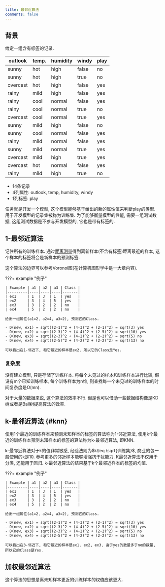 ```yaml
---
title: 最邻近算法
comments: false
---
```


## 背景

给定一组含有标签的记录.

| outlook  | temp. | humidity | windy | play |
|----------|-------|----------|-------|------|
| sunny    | hot   | high     | false | no   |
| sunny    | hot   | high     | true  | no   |
| overcast | hot   | high     | false | yes  |
| rainy    | mild  | high     | false | yes  |
| rainy    | cool  | normal   | false | yes  |
| rainy    | cool  | normal   | true  | no   |
| overcast | cool  | normal   | true  | yes  |
| sunny    | mild  | high     | false | no   |
| sunny    | cool  | normal   | false | yes  |
| rainy    | mild  | normal   | false | yes  |
| sunny    | mild  | normal   | true  | yes  |
| overcast | mild  | high     | true  | yes  |
| overcast | hot   | normal   | false | yes  |
| rainy    | mild  | high     | true  | no   |

- 14条记录
- 4列属性: outlook, temp, humidity, windy
- 1列标签: play

任务就是开发一个模型, 这个模型能够基于给出的新的属性值来判断play的类型. 用于开发模型的记录集被称为训练集. 为了能够衡量模型的性能, 需要一组测试数据, 这组测试数据是不参与开发模型的, 它也是带有标签的. 

## 1-最邻近算法

记住所有的训练样本. 通过[距离测量](/algorithm/preprocessing/#相似性测量)得到离新样本(不含有标签)距离最近的样本, 这个样本的标签将会是新样本的预测标签. 

这个算法的边界可以参考Voronoi图(在计算机图形学中是一大章内容).

???+ example "例子"

	| Example | a1 | a2 | a3 | Class |
	|---------|----|----|----|-------|
	| ex1     | 1  | 3  | 1  | yes   |
	| ex2     | 3  | 4  | 5  | yes   |
	| ex3     | 3  | 2  | 2  | no    |
	| ex4     | 5  | 2  | 2  | no    |

	给出一组属性(a1=2, a2=4, a3=2), 预测它的Class.

	- D(new, ex1) = sqrt((2-1)^2 + (4-3)^2 + (2-1)^2) = sqrt(3) yes
	- D(new, ex2) = sqrt((2-3)^2 + (4-4)^2 + (2-5)^2) = sqrt(10) yes
	- D(new, ex3) = sqrt((2-3)^2 + (4-2)^2 + (2-2)^2) = sqrt(5) no
	- D(new, ex4) = sqrt((2-5)^2 + (4-2)^2 + (2-2)^2) = sqrt(13) no

	可以看出在1-邻近下, 和它最近的样本是ex2, 所以它的Class是Yes.
	
### 复杂度

没有建立模型, 只是存储了训练样本. 将每个未见过的样本和训练样本进行比较, 假设有m个已知训练样本, 每个训练样本为n维, 则查找每一个未见过的训练样本的时间复杂度是O(mn). 

对于大量的数据来说, 这个算法的效率不行. 但是也可以借助一些数据结构像是KD树或者是Ball树提高算法的效率.

## k-最邻近算法 {#knn}

使用1个最近的训练样本来预测未知样本的标签的算法称为1-邻近算法, 使用k个最近的训练样本预测未知样本的标签的算法称为k-最邻近算法, 即KNN. 

k-最邻近算法对于k的值非常敏感, 经验法则为$k\leq \sqrt{训练集}$, 商业的包一般使用的k是10. 参考更多的邻近样本能够增强抗干扰能力. K最邻近算法不仅用于分类, 还能用于回归. k-最邻近算法的结果基于k个最邻近样本的标签的均值.

???+ example "例子"

	| Example | a1 | a2 | a3 | Class |
	|---------|----|----|----|-------|
	| ex1     | 1  | 3  | 1  | yes   |
	| ex2     | 3  | 4  | 5  | yes   |
	| ex3     | 3  | 2  | 2  | no    |
	| ex4     | 5  | 2  | 2  | no    |

	给出一组属性(a1=2, a2=4, a3=2), 预测它的Class.

	- D(new, ex1) = sqrt((2-1)^2 + (4-3)^2 + (2-1)^2) = sqrt(3) yes
	- D(new, ex2) = sqrt((2-3)^2 + (4-4)^2 + (2-5)^2) = sqrt(10) yes
	- D(new, ex3) = sqrt((2-3)^2 + (4-2)^2 + (2-2)^2) = sqrt(5) no
	- D(new, ex4) = sqrt((2-5)^2 + (4-2)^2 + (2-2)^2) = sqrt(13) no

	可以看出在3-邻近下, 和它最近的样本是ex1, ex2, ex3, 由于yes的数量多于no的数量, 所以它的Class是Yes.

## 加权最邻近算法

这个算法的思想是离未知样本更近的训练样本的权值应该更大. 